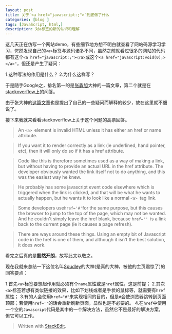 ```yaml
---
layout: post
title: 关于`<a href="javascript:;">`到底做了什么
categories: [blog ]
tags: [JavaScript, html,]
description: 对a标签的新的认识和理解
---
```

这几天正在仿写一个网站demo，有些细节地方想不明白就查看了网站码源学习学习，愕然发现自己的`<a>`标签与源码诸多不同，虽然之前就看过很多的网站的代码都有这个`<a href="javascript:;"></a>`或这个`<a href="javascript:void(0);></a>"`，但还是产生了疑问：

1.这种写法的作用是什么？
2.为什么这样写？

于是随手Google之，排名第一的是[张鑫旭](http://www.zhangxinxu.com/wordpress/2013/01/why-use-href-javascript-void0/)大神的一篇文章，第二个就是在[stackoverflow](http://stackoverflow.com/questions/7755088/what-does-href-expression-a-href-javascript-a-do)上的问答。

由于张大神的[这篇文章](http://www.zhangxinxu.com/wordpress/2013/01/why-use-href-javascript-void0/)也是提出了自己的一些疑问而解释的较少，故在这里就不细说了。

接下来我就来看看stackoverflow上关于这个问题的高票回答。

>An `<a> `element is invalid HTML unless it has either an href or name attribute.

>If you want it to render correctly as a link (ie underlined, hand pointer, etc), then it will only do so if it has a href attribute.

>Code like this is therefore sometimes used as a way of making a link, but without having to provide an actual URL in the href attribute. The developer obviously wanted the link itself not to do anything, and this was the easiest way he knew.

>He probably has some javascript event code elsewhere which is triggered when the link is clicked, and that will be what he wants to actually happen, but he wants it to look like a normal `<a> `tag link.

>Some developers use` href='#' `for the same purpose, but this causes the browser to jump to the top of the page, which may not be wanted. And he couldn't simply leave the href blank, because `href='' `is a link back to the current page (ie it causes a page refresh).

>There are ways around these things. Using an empty bit of Javascript code in the href is one of them, and although it isn't the best solution, it does work.

看完之后真的是**豁然开朗**，故写此文以敬之。

现在我就来总结一下这位名叫[Spudley](http://stackoverflow.com/users/352765/spudley)的大神(是真的大神，被他的主页震惊了)的回答要点：

1.首先`<a>`标签要想起作用就必须有个`name`属性或是`href`属性，这是前提；
2.其次`<a>`标签若想有类似链接的效果，比如下划线或者是手状的鼠标等，就需要有`href`属性；
3.有的人会使用`href="#"`来实现相同的目的，但是`#`会使浏览器跳转到页面顶部；若使用`href=''`的话会重新刷新页面，显然也是不必要的。
4.在`href`中使用一个空的`Javascript`代码是其中的一个解决方法，虽然它不是最好的解决方案，但它可以工作。



> Written with [StackEdit](https://stackedit.io/).